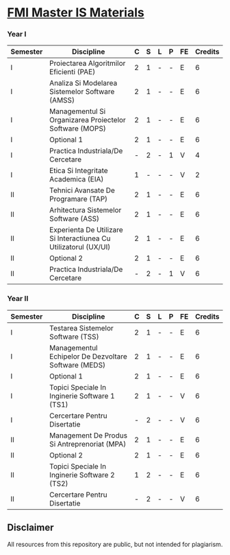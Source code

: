 # [FMI Master IS Materials](https://github.com/FMI-Materials/FMI-Master-IS-Materials)

### Year I
| Semester | Discipline                                                     | C | S | L | P | FE | Credits |
|----------|----------------------------------------------------------------|---|---|---|---|----|---------|
| I        | Proiectarea Algoritmilor Eficienti (PAE)                         | 2 | 1 | - | - | E  | 6       |
| I        | Analiza Si Modelarea Sistemelor Software (AMSS)                  | 2 | 1 | - | - | E  | 6       |
| I        | Managementul Si Organizarea Proiectelor Software (MOPS)          | 2 | 1 | - | - | E  | 6       |
| I        | Optional 1                                                       | 2 | 1 | - | - | E  | 6       |
| I        | Practica Industriala/De Cercetare                                | - | 2 | - | 1 | V  | 4       |
| I        | Etica Si Integritate Academica (EIA)                             | 1 | - | - | - | V  | 2       |
| II       | Tehnici Avansate De Programare (TAP)                             | 2 | 1 | - | - | E  | 6       |
| II       | Arhitectura Sistemelor Software (ASS)                            | 2 | 1 | - | - | E  | 6       |
| II       | Experienta De Utilizare Si Interactiunea Cu Utilizatorul (UX/UI) | 2 | 1 | - | - | E  | 6       |
| II       | Optional 2                                                       | 2 | 1 | - | - | E  | 6       |
| II       | Practica Industriala/De Cercetare                                | - | 2 | - | 1 | V  | 6       |


### Year II
| Semester | Discipline                                                  | C | S | L | P | FE | Credits |
|----------|-------------------------------------------------------------|---|---|---|---|----|---------|
| I        | Testarea Sistemelor Software (TSS)                           | 2 | 1 | - | - | E  | 6       |
| I        | Managementul Echipelor De Dezvoltare Software (MEDS)         | 2 | 1 | - | - | E  | 6       |
| I        | Optional 1                                                   | 2 | 1 | - | - | E  | 6       |
| I        | Topici Speciale In Inginerie Software 1 (TS1)                | 2 | 1 | - | - | V  | 6       |
| I        | Cercertare Pentru Disertatie                                 | - | 2 | - | - | V  | 6       |
| II       | Management De Produs Si Antreprenoriat (MPA)                 | 2 | 1 | - | - | E  | 6       |
| II       | Optional 2                                                   | 2 | 1 | - | - | E  | 6       |
| II       | Topici Speciale In Inginerie Software 2 (TS2)                | 1 | 2 | - | - | E  | 6       |
| II       | Cercertare Pentru Disertatie                                 | - | 2 | - | - | V  | 6       |

## Disclaimer
All resources from this repository are public, but not intended for plagiarism.
